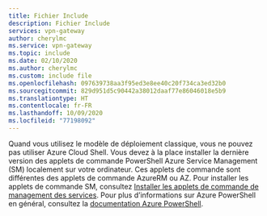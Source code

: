 ```yaml
---
title: Fichier Include
description: Fichier Include
services: vpn-gateway
author: cherylmc
ms.service: vpn-gateway
ms.topic: include
ms.date: 02/10/2020
ms.author: cherylmc
ms.custom: include file
ms.openlocfilehash: 097639738aa3f95ed3e8ee40c20f734ca3ed32b0
ms.sourcegitcommit: 829d951d5c90442a38012daaf77e86046018e5b9
ms.translationtype: HT
ms.contentlocale: fr-FR
ms.lasthandoff: 10/09/2020
ms.locfileid: "77198092"
---
```

Quand vous utilisez le modèle de déploiement classique, vous ne pouvez pas utiliser Azure Cloud Shell. Vous devez à la place installer la dernière version des applets de commande PowerShell Azure Service Management (SM) localement sur votre ordinateur. Ces applets de commande sont différentes des applets de commande AzureRM ou AZ. Pour installer les applets de commande SM, consultez [Installer les applets de commande de management des services](/powershell/azure/servicemanagement/install-azure-ps). Pour plus d’informations sur Azure PowerShell en général, consultez la [documentation Azure PowerShell](/powershell/azure/).